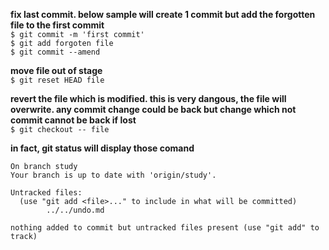 **fix last commit. below sample will create 1 commit but add the forgotten file to the first commit**  
`$ git commit -m 'first commit'`  
`$ git add forgoten file`  
`$ git commit --amend`  

**move file out of stage**  
`$ git reset HEAD file`  

**revert the file which is modified. this is very dangous, the file will overwrite. any commit change could be back but change which not commit cannot be back if lost**  
`$ git checkout -- file`  

**in fact, git status will display those comand**  
```
On branch study
Your branch is up to date with 'origin/study'.

Untracked files:
  (use "git add <file>..." to include in what will be committed)
        ../../undo.md

nothing added to commit but untracked files present (use "git add" to track)
```

